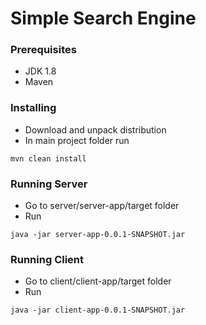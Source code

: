# Simple Search Engine


### Prerequisites

* JDK 1.8
* Maven

### Installing

* Download and unpack distribution
* In main project folder run

 ```
 mvn clean install
 ```

### Running Server

* Go to server/server-app/target folder
* Run 

 ```
 java -jar server-app-0.0.1-SNAPSHOT.jar
 ```
 
### Running Client

* Go to client/client-app/target folder
* Run 

 ```
 java -jar client-app-0.0.1-SNAPSHOT.jar
 ```



